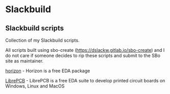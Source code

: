 # Slackbuild
## Slackbuild scripts

Collection of my Slackbuild scripts.

All scripts built using sbo-create (https://dslackw.gitlab.io/sbo-create) and I do not care if
someone decides to rip these scripts and submit to the SBo site as maintainer.

[horizon](https://github.com/kermitdafrog8/Slackbuild/tree/main/Academic/horizon) - 
Horizon is a free EDA package<br>

[LibrePCB](https://github.com/kermitdafrog8/Slackbuild/tree/main/Academic/LibrePCB) - 
LibrePCB is a free EDA suite to develop printed circuit boards on
Windows, Linux and MacOS<br>

